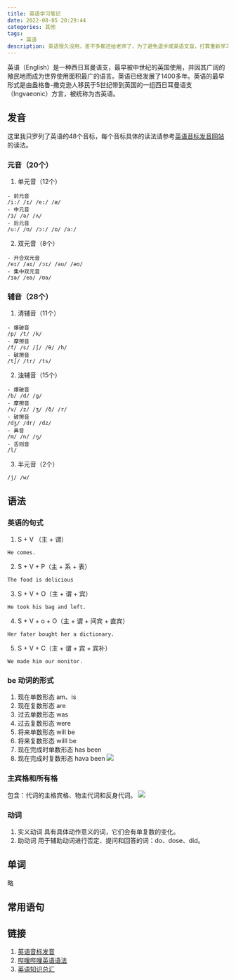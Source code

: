 ```yaml
---
title: 英语学习笔记
date: 2022-08-05 20:29:44
categories: 其他
tags: 
    - 英语
description: 英语很久没用，差不多都还给老师了，为了避免退步成英语文盲，打算重新学习和整理英语知识。
---
```

英语（English）是一种西日耳曼语支，最早被中世纪的英国使用，并因其广阔的殖民地而成为世界使用面积最广的语言。英语已经发展了1400多年。英语的最早形式是由盎格鲁-撒克逊人移民于5世纪带到英国的一组西日耳曼语支（Ingvaeonic）方言，被统称为古英语。

## 发音
这里我只罗列了英语的48个音标，每个音标具体的读法请参考[英语音标发音网站](https://en-yinbiao.xiao84.com/biao/)的读法。
### 元音（20个）
1. 单元音（12个）
```
- 前元音
/i:/ /ɪ/ /e:/ /æ/
- 中元音
/ɜ/ /ə/ /ʌ/
- 后元音
/u:/ /ʊ/ /ɔ:/ /ɒ/ /a:/
```
2. 双元音（8个）
```
- 开合双元音
/eɪ/ /aɪ/ /ɔɪ/ /au/ /əʊ/
- 集中双元音
/ɪə/ /eə/ /ʊə/
```
### 辅音（28个）
1. 清辅音（11个）
```
- 爆破音
/p/ /t/ /k/
- 摩擦音
/f/ /s/ /∫/ /θ/ /h/
- 破擦音
/t∫/ /tr/ /ts/
```
2. 浊辅音（15个）
```
- 爆破音
/b/ /d/ /g/
- 摩擦音
/v/ /z/ /ʒ/ /ð/ /r/
- 破擦音
/dʒ/ /dr/ /dz/
- 鼻音
/m/ /n/ /ŋ/
- 舌则音
/l/
```
3. 半元音（2个）
```
/j/ /w/
```
## 语法
### 英语的句式
1. S + V （主 + 谓）
```
He comes.
```
2. S + V + P（主 + 系 + 表）
```
The food is delicious
```
3. S + V + O（主 + 谓 + 宾）
```
He took his bag and left.
```
4. S + V + o + O（主 + 谓 + 间宾 + 直宾）
```
Her fater bought her a dictionary.
```
5. S + V + C（主 + 谓 + 宾 + 宾补）
```
We made him our monitor.
```

### be 动词的形式
1. 现在单数形态 am、is
2. 现在复数形态 are
3. 过去单数形态 was
4. 过去复数形态 were
5. 将来单数形态 will be
6. 将来复数形态 willl be
7. 现在完成时单数形态 has been
8. 现在完成时复数形态 hava been
![](be动词形态.jpg)

### 主宾格和所有格
包含：代词的主格宾格、物主代词和反身代词。
![](主宾格和所有格.jpg)

### 动词
1. 实义动词
具有具体动作意义的词，它们会有单复数的变化。
2. 助动词
用于辅助动词进行否定、提问和回答的词：do、dose、did。

## 单词
略

## 常用语句


## 链接
1. [英语音标发音](https://en-yinbiao.xiao84.com/biao/)
2. [哔哩哔哩英语语法](https://space.bilibili.com/556216088)
3. [英语知识总汇](https://mp.weixin.qq.com/s?__biz=MzIwODg4Mzc5OA==&mid=2247508711&idx=5&sn=d6186391204a11be6d1861be876cda93)